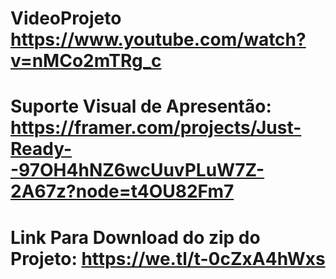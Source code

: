 # VideoProjeto https://www.youtube.com/watch?v=nMCo2mTRg_c
# Suporte Visual de Apresentão: https://framer.com/projects/Just-Ready--97OH4hNZ6wcUuvPLuW7Z-2A67z?node=t4OU82Fm7
# Link Para Download do zip do Projeto: https://we.tl/t-0cZxA4hWxs

